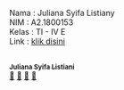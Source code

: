 Nama : Juliana Syifa Listiany <br>
NIM : A2.1800153 <br>
Kelas : TI - IV E <br>
Link : <a href="https://a21800155.000webhostapp.com" target="_blank">klik disini</a>

<tr>
     <!-- Baris 2 Max 7 Akun -->
     <td align="center"><a href="https://avatars1.githubusercontent.com/u/61871644?s=460&u=7d5369d97dbc9d0ec22c35e85ceb50ba97305219&v=4%20alt=""/><br /><sub><b>Juliana Syifa Listiani</b></sub></a><br /><a href="#" title="https://github.com/syifalistiany/PABWEB-E">🔗</a> <a href="#" title="Documentation">📖</a> <a href="#" title="Profile">👀</a> <a href="#" title="Talks">📢</a></td>
  </tr>
